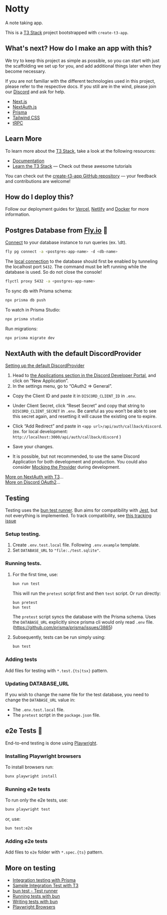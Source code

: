 # Notty

A note taking app.

This is a [T3 Stack](https://create.t3.gg/) project bootstrapped with `create-t3-app`.

## What's next? How do I make an app with this?

We try to keep this project as simple as possible, so you can start with just the scaffolding we set up for you, and add additional things later when they become necessary.

If you are not familiar with the different technologies used in this project, please refer to the respective docs. If you still are in the wind, please join our [Discord](https://t3.gg/discord) and ask for help.

- [Next.js](https://nextjs.org)
- [NextAuth.js](https://next-auth.js.org)
- [Prisma](https://prisma.io)
- [Tailwind CSS](https://tailwindcss.com)
- [tRPC](https://trpc.io)

## Learn More

To learn more about the [T3 Stack](https://create.t3.gg/), take a look at the following resources:

- [Documentation](https://create.t3.gg/)
- [Learn the T3 Stack](https://create.t3.gg/en/faq#what-learning-resources-are-currently-available) — Check out these awesome tutorials

You can check out the [create-t3-app GitHub repository](https://github.com/t3-oss/create-t3-app) — your feedback and contributions are welcome!

## How do I deploy this?

Follow our deployment guides for [Vercel](https://create.t3.gg/en/deployment/vercel), [Netlify](https://create.t3.gg/en/deployment/netlify) and [Docker](https://create.t3.gg/en/deployment/docker) for more information.

## Postgres Database from [Fly.io](https://fly.io/) 🚀

[Connect](https://fly.io/docs/flyctl/postgres-connect/) to your database instance to run queries (ex. \dt).

```sh
fly pg connect -a <postgres-app-name> -d <db-name>
```

The [local connection](https://fly.io/docs/postgres/connecting/connecting-with-flyctl/)
to the database should first be enabled by tunneling the localhost port `5432`.
The command must be left running while the database is used. So do not close the
console!

```sh
flyctl proxy 5432 -a <postgres-app-name>
```

To sync db with Prisma schema:

```sh
npx prisma db push
```

To watch in Prisma Studio:

```sh
npx prisma studio
```

Run migrations:

```sh
npx prisma migrate dev
```

## NextAuth with the default DiscordProvider

[Setting up the default DiscordProvider](https://create.t3.gg/en/usage/next-auth#setting-up-the-default-discordprovider)

1. Head to [the Applications section in the Discord Developer Portal](https://discord.com/developers/applications), and click on “New Application”.
2. In the settings menu, go to “OAuth2 => General”.

- Copy the Client ID and paste it in `DISCORD_CLIENT_ID` in `.env`.

- Under Client Secret, click “Reset Secret” and copy that string to `DISCORD_CLIENT_SECRET` in `.env`. Be careful as you won’t be able to see this secret again, and resetting it will cause the existing one to expire.
- Click “Add Redirect” and paste in `<app url>/api/auth/callback/discord`.
  (ex. for local development: `http://localhost:3000/api/auth/callback/discord`
  )
- Save your changes.
- It is possible, but not recommended, to use the same Discord Application for both development and production. You could also consider [Mocking the Provider](https://github.com/trpc/trpc/blob/main/examples/next-prisma-websockets-starter/src/pages/api/auth/%5B...nextauth%5D.ts) during development.

[More on NextAuth with T3](https://create.t3.gg/en/usage/next-auth)...  
[More on Discord OAuth2](https://discord.com/developers/docs/topics/oauth2)...

## Testing

Testing uses the [bun test runner](https://bun.sh/docs/cli/test). Bun aims for compatibility with [Jest](https://jestjs.io/), but not everything is implemented. To track compatibility, see [this tracking issue](https://github.com/oven-sh/bun/issues/1825)

### Setup testing.

1.  Create `.env.test.local` file. Following `.env.example` template.
2.  Set `DATABASE_URL` to `"file:./test.sqlite"`.

### Running tests.

1.  For the first time, use:

    ```sh
    bun run test
    ```

    This will run the `pretest` script first and then `test` script.
    Or run directly:

    ```sh
    bun pretest
    bun test
    ```

    The `pretest` script syncs the database with the Prisma schema.
    Uses the `DATABASE_URL` explicitly since prisma cli would only read `.env` file. (https://github.com/prisma/prisma/issues/3865)

2.  Subsequently, tests can be run simply using:
    ```sh
    bun test
    ```

### Adding tests

Add files for testing with `*.test.{ts|tsx}` pattern.

### Updating DATABASE_URL

If you wish to change the name file for the test database, you need to change the `DATABASE_URL` value in:

- The `.env.test.local` file.
- The `pretest` script in the `package.json` file.

## e2e Tests 🧪

End-to-end testing is done using [Playwright](https://playwright.dev/).

### Installing Playwright browsers

To install browsers run:

```sh
bunx playwright install
```

### Running e2e tests

To run only the e2e tests, use:

```sh
bunx playwright test
```

or, use:

```sh
bun test:e2e
```

### Adding e2e tests

Add files to `e2e` folder with `*.spec.{ts}` pattern.

## More on testing

- [Integration testing with Prisma](https://www.prisma.io/docs/orm/prisma-client/testing/integration-testing)
- [Sample Integration Test with T3](https://create.t3.gg/en/usage/trpc#sample-integration-test)
- [bun test - Test runner](https://bun.sh/docs/cli/test)
- [Running tests with bun](https://bun.sh/docs/cli/test#run-tests)
- [Writing tests with bun](https://bun.sh/docs/test/writing)
- [Playwright Browsers](https://playwright.dev/docs/browsers)
